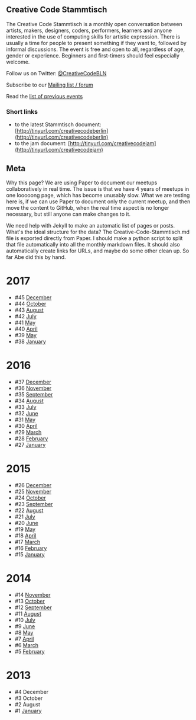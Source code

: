 ## Creative Code Stammtisch

The Creative Code Stammtisch is a monthly open conversation between artists, makers, designers, coders, performers, learners and anyone interested in the use of computing skills for artistic expression. There is usually a time for people to present something if they want to, followed by informal discussions. The event is free and open to all, regardless of age, gender or experience. Beginners and first-timers should feel especially welcome.

Follow us on Twitter: [@CreativeCodeBLN](https://twitter.com/creativecodebln)

Subscribe to our [Mailing list / forum](https://groups.google.com/forum/#!forum/creativecodeberlin)

Read the [list of previous events](https://docs.google.com/spreadsheets/d/1KOs798BIPlr1qzsn9HFky52wuW7PgzUaV9NM79Guk3o)

### Short links

* to the latest Stammtisch document: [http://tinyurl.com/creativecodeberlin](http://tinyurl.com/creativecodeberlin)
* to the jam document: [http://tinyurl.com/creativecodejam](http://tinyurl.com/creativecodejam)

## Meta

Why this page? We are using Paper to document our meetups collaboratively in real time.
The issue is that we have 4 years of meetups in one looooong page, which has become unusably slow.
What we are testing here is, if we can use Paper to document only the current meetup, and then move the content to GitHub, when the real time aspect is no longer necessary, but still anyone can make changes to it.

We need help with Jekyll to make an automatic list of pages or posts. What's the
ideal structure for the data? The Creative-Code-Stammtisch.md file is exported
directly from Paper. I should make a python script to split that file
automatically into all the monthly markdown files. It should also automatically
create links for URLs, and maybe do some other clean up. So far Abe did this
by hand.

# 2017

* #45 [December](/Stammtisch/2017-12.html)
* #44 [October](/Stammtisch/2017-10.html)
* #43 [August](/Stammtisch/2017-08.html)
* #42 [July](/Stammtisch/2017-07.html)
* #41 [May](/Stammtisch/2017-05.html)
* #40 [April](/Stammtisch/2017-04.html)
* #39 [May](/Stammtisch/2017-03.html)
* #38 [January](/Stammtisch/2017-01.html)

# 2016

* #37 [December](/Stammtisch/2016-12.html)
* #36 [November](/Stammtisch/2016-11.html)
* #35 [September](/Stammtisch/2016-10.html)
* #34 [August](/Stammtisch/2016-08.html)
* #33 [July](/Stammtisch/2016-07.html)
* #32 [June](/Stammtisch/2016-06.html)
* #31 [May](/Stammtisch/2016-05.html)
* #30 [April](/Stammtisch/2016-04.html)
* #29 [March](/Stammtisch/2016-03.html)
* #28 [February](/Stammtisch/2016-02.html)
* #27 [January](/Stammtisch/2016-01.html)

# 2015

* #26 [December](/Stammtisch/2015-12.html)
* #25 [November](/Stammtisch/2015-11.html)
* #24 [October](/Stammtisch/2015-10.html)
* #23 [September](/Stammtisch/2015-09.html)
* #22 [August](/Stammtisch/2015-08.html)
* #21 [July](/Stammtisch/2015-07.html)
* #20 [June](/Stammtisch/2015-06.html)
* #19 [May](/Stammtisch/2015-05.html)
* #18 [April](/Stammtisch/2015-04.html)
* #17 [March](/Stammtisch/2015-03.html)
* #16 [February](/Stammtisch/2015-02.html)
* #15 [January](/Stammtisch/2015-01.html)

# 2014


* #14 [November](/Stammtisch/2014-11.html)
* #13 [October](/Stammtisch/2014-10.html)
* #12 [September](/Stammtisch/2014-09.html)
* #11 [August](/Stammtisch/2014-08.html)
* #10 [July](/Stammtisch/2014-07.html)
* #9 [June](/Stammtisch/2014-06.html)
* #8 [May](/Stammtisch/2014-05.html)
* #7 [April](/Stammtisch/2014-04.html)
* #6 [March](/Stammtisch/2014-03.html)
* #5 [February](/Stammtisch/2014-02.html)

# 2013

* #4 December
* #3 October
* #2 August
* #1 [January](/Stammtisch/2013-01.html)

